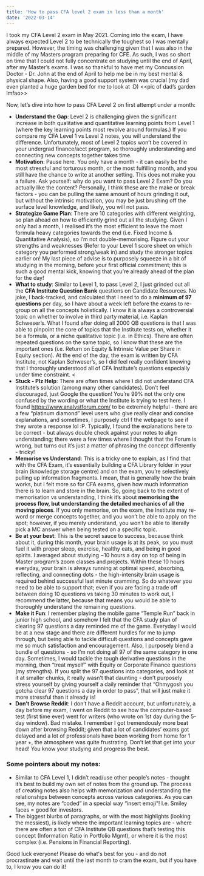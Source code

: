```yaml
---
title: 'How to pass CFA level 2 exam in less than a month'
date: '2022-03-14'
---
```


I took my CFA Level 2 exam in May 2021. Coming into the exam, I have always expected Level 2 to be technically the toughest so I was mentally prepared. However, the timing was challenging given that I was also in the middle of my Masters program preparing for CFE. As such, I was so short on time that I could not fully concentrate on studying until the end of April, after my Master’s exams. I was so thankful to have met my Concussion Doctor - Dr. John at the end of April to help me be in my best mental & physical shape. Also, having a good support system was crucial (my dad even planted a huge garden bed for me to look at :D) <<pic of dad’s garden lmfao>>

Now, let’s dive into how to pass CFA Level 2 on first attempt under a month:

- **Understand the Gap**: Level 2 is challenging given the significant increase in both qualitative and quantitative learning points from Level 1 (where the key learning points most revolve around formulas.) If you compare my CFA Level 1 vs Level 2 notes, you will understand the difference. Unfortunately, most of Level 2 topics won’t be covered in your undergrad finance/acct program, so thoroughly understanding and connecting new concepts together takes time. 
- **Motivation**: Pause here. You only have a month - it can easily be the most stressful and torturous month, or the most fulfilling month, and you still have the chance to write at another setting. This does not make you a failure. Ask yourself: why do you want to pass Level 2 Exam? Do you actually like the content? Personally, I think these are the make or break factors - you can be pulling the same amount of hours grinding it out, but without the intrinsic motivation, you may be just brushing off the surface level knowledge, and likely, you will not pass. 
- **Strategize Game Plan**: There are 10 categories with different weighting, so plan ahead on how to efficiently grind out all the studying. Given I only had a month, I realised it’s the most efficient to leave the most formula heavy categories towards the end (i.e. Fixed Income & Quantitative Analysis), so I’m not double-memorising. Figure out your strengths and weaknesses (Refer to your Level 1 score sheet on which category you performed strong/weak in) and study the stronger topics earlier on! My last piece of advise is to purposely squeeze in a bit of studying in the morning, before your first official commitment; this is such a good mental kick, knowing that you’re already ahead of the plan for the day!
- **What to study**: Similar to Level 1, to pass Level 2, I just grinded out all the **CFA Institute Question Bank** questions on Candidate Resources. No joke, I back-tracked, and calculated that I need to do a **minimum of 97 questions** per day, so I have about a week left before the exams to re-group on all the concepts holistically. I know it is always a controversial topic on whether to involve in third party material, i.e. Kaplan Schweser’s. What I found after doing all 2000 QB questions is that I was able to pinpoint the core of topics that the Institute tests on, whether it be a formula, or a niche qualitative topic (i.e. in Ethics). There are often repeated questions on the same topic, so I know that these are the important ones (i.e. Return on Equity & Intrinsic Value per Share in Equity section). At the end of the day, the exam is written by CFA Institute, not Kaplan Schweser’s, so I did feel really confident knowing that I thoroughly understood all of CFA Institute’s questions especially under time constraint. 
<<insert pic of notebook>
- **Stuck - Plz Help**: There are often times where I did not understand CFA Institute’s solution (among many other candidates). Don’t feel discouraged, just Google the question! You’re 99% not the only one confused by the wording or what the Institute is trying to test here. I found https://www.analystforum.com/ to be extremely helpful - there are a few “platinum diamond” level users who give really clear and concise explanations, and sometimes, I purposely ctrl f the webpage to see if they wrote a response lol :P. Typically, I found the explanations here to be correct - but always double check against your notes to align understanding; there were a few times where I thought that the Forum is wrong, but turns out it’s just a matter of phrasing the concept differently - tricky!
- **Memorise vs Understand**: This is a tricky one to explain, as I find that with the CFA Exam, it’s essentially building a CFA Library folder in your brain (knowledge storage centre) and on the exam, you’re selectively pulling up information fragments. I mean, that is generally how the brain works, but I felt more so for CFA exams, given how much information there is to learn and store in the brain. So, going back to the extent of memorisation vs understanding, I think it’s about **memorising the process flow, but understanding the detailed mechanics of all the moving pieces**. If you only memorise, on the exam, the Institute may re-word or merge concepts together, and you won’t be able to apply on the spot; however, if you merely understand, you won’t be able to literally pick a MC answer when being tested on a specific topic.
- **Be at your best**: This is the secret sauce to success, because think about it, during this month, your brain usage is at its peak, so you must fuel it with proper sleep, exercise, healthy eats, and being in good spirits. I averaged about studying ~10 hours a day on top of being in Master program’s zoom classes and projects. Within these 10 hours everyday, your brain is always running at optimal speed, absorbing, reflecting, and connecting dots - the high-intensity brain usage is required behind successful last minute cramming. So do whatever you need to be able to support that; even if you are facing a trade off between doing 10 questions vs taking 30 minutes to work out, I recommend the latter, because that means you would be able to thoroughly understand the remaining questions. 
- **Make it Fun**: I remember playing the mobile game “Temple Run” back in junior high school, and somehow I felt that the CFA study plan of clearing 97 questions a day reminded me of the game. Everyday I would be at a new stage and there are different hurdles for me to jump through, but being able to tackle difficult questions and concepts gave me so much satisfaction and encouragement. Also, I purposely blend a bundle of questions - so I’m not doing all 97 of the same category in one day. Sometimes, I would tackle the tough derivative questions in the morning, then “treat myself” with Equity or Corporate Finance questions (my strengths). If you split the 97 questions into categories, and look at it at smaller chunks, it really wasn’t that daunting - don’t purposely stress yourself by giving yourself a daily reminder that “Ohmygosh you gotcha clear 97 questions a day in order to pass”, that will just make it more stressful than it already is!
- **Don’t Browse Reddit**: I don’t have a Reddit account, but unfortunately, a day before my exam, I went on Reddit to see how the computer-based test (first time ever) went for writers (who wrote on 1st day during the 5-day window). Bad mistake. I remember I got tremendously more beat down after browsing Reddit; given that a lot of candidates’ exams got delayed and a lot of professionals have been working from home for 1 year +, the atmosphere was quite frustrating. Don’t let that get into your head! You know your studying and progress the best. 

### Some pointers about my notes: 
- Similar to CFA Level 1, I didn’t read/use other people’s notes - thought it’s best to build my own set of notes from the ground up. The process of creating notes also helps with memorization and understanding the relationships between concepts across various categories. As you can see, my notes are “coded” in a special way “insert emoji”! I.e. Smiley faces = good for investors. 
- The biggest blurbs of paragraphs, or with the most highlights (looking the messiest), is likely where the important learning topics are - where there are often a ton of CFA Institute QB questions that’s testing this concept (Information Ratio in Portfolio Mgmt), or where it is the most complex (i.e. Pensions in Financial Reporting). 

Good luck everyone! Please do what's best for you - and do not procrastinate and wait until the last month to cram the exam, but if you have to, I know you can do it!
